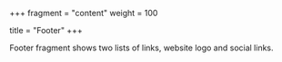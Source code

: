 +++
fragment = "content"
weight = 100

title = "Footer"
+++

Footer fragment shows two lists of links, website logo and social links.
